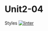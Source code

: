 # Unit2-04
Styles
[![linter](https://github.com/markcompsci/Unit2-04/workflows/linter/badge.svg)](https://github.com/marketplace/actions/super-linter)
